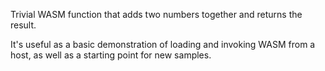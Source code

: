Trivial WASM function that adds two numbers together and returns the result.

It's useful as a basic demonstration of loading and invoking WASM from a host,
as well as a starting point for new samples.
